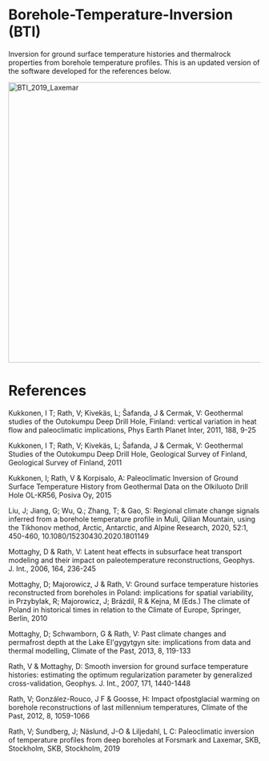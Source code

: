 # Borehole-Temperature-Inversion (BTI) 
Inversion for ground surface temperature histories and thermalrock properties from borehole temperature profiles. This is an updated version of the software developed for the references below. 

 <img src="https://github.com/volkerrath/BTI_2021/assets/7248916/fb7e77d4-d746-42ce-8786-7b1d4b51e4e9" alt="BTI_2019_Laxemar" width="700" height="560">

# References 
Kukkonen, I T; Rath, V; Kivekäs, L; Šafanda, J & Cermak, V: Geothermal studies of the Outokumpu Deep Drill Hole, Finland: vertical
variation in heat flow and paleoclimatic implications, Phys Earth Planet Inter, 2011, 188, 9-25

Kukkonen, I T; Rath, V; Kivekäs, L; Šafanda, J & Cermak, V: Geothermal Studies of the Outokumpu Deep Drill Hole, Geological Survey
of Finland, Geological Survey of Finland, 2011 

Kukkonen, I; Rath, V & Korpisalo, A: Paleoclimatic Inversion of Ground Surface Temperature History from Geothermal Data on the
Olkiluoto Drill Hole OL-KR56, Posiva Oy, 2015 

Liu, J; Jiang, G; Wu, Q.; Zhang, T; & Gao, S: Regional climate change signals inferred from a borehole temperature profile in Muli, Qilian
Mountain, using the Tikhonov method, Arctic, Antarctic, and Alpine Research, 2020, 52:1, 450-460, 10.1080/15230430.2020.1801149

Mottaghy, D & Rath, V: Latent heat effects in subsurface heat transport modeling and their impact on paleotemperature
reconstructions, Geophys. J. Int., 2006, 164, 236-245 

Mottaghy, D; Majorowicz, J & Rath, V: Ground surface temperature histories reconstructed from boreholes in Poland: implications
for spatial variability, in Przybylak, R; Majorowicz, J; Brázdil, R & Kejna, M (Eds.) 
The climate of Poland in historical times in relation to the Climate of Europe, Springer, Berlin, 2010 

Mottaghy, D; Schwamborn, G & Rath, V: Past climate changes and permafrost depth at the Lake El'gygytgyn site: implications from
data and thermal modelling, Climate of the Past, 2013, 8, 119-133 

Rath, V & Mottaghy, D: Smooth inversion for ground surface temperature histories: estimating the optimum regularization
parameter by generalized cross-validation, Geophys. J. Int., 2007, 171, 1440-1448 

Rath, V; González-Rouco, J F & Goosse, H: Impact ofpostglacial warming on borehole reconstructions of last millennium
temperatures, Climate of the Past, 2012, 8, 1059-1066 

Rath, V; Sundberg, J; Näslund, J-O & Liljedahl, L C: Paleoclimatic inversion of temperature profiles from deep boreholes at 
Forsmark and Laxemar, SKB, Stockholm, SKB, Stockholm, 2019

